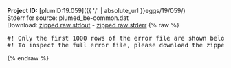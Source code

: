 **Project ID:** [plumID:19.059]({{ '/' | absolute_url }}eggs/19/059/)  
Stderr for source:  plumed_be-common.dat   
Download: [zipped raw stdout](plumed_be-common.dat.plumed.stdout.txt.zip) - [zipped raw stderr](plumed_be-common.dat.plumed.stderr.txt.zip) 
{% raw %}
<pre>
#! Only the first 1000 rows of the error file are shown below
#! To inspect the full error file, please download the zipped raw stderr file above
</pre>
{% endraw %}
